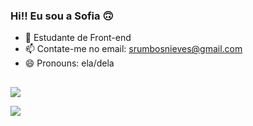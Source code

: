 ### Hi!! Eu sou a Sofia 🙃


- 🌱 Estudante de Front-end
- 📫 Contate-me no email: srumbosnieves@gmail.com
- 😄 Pronouns: ela/dela
 
 ##
 
<div> 
  
  <a href="https://instagram.com/sofia_rumbos" target="_blank"><img src="https://img.shields.io/badge/-Instagram-%23E4405F?style=for-the-badge&logo=instagram&logoColor=white" target="_blank"></a>
 	
  <a href="https://www.linkedin.com/in/sofia-rumbos-67167b23a/" target="_blank"><img src="https://img.shields.io/badge/-LinkedIn-%230077B5?style=for-the-badge&logo=linkedin&logoColor=white" target="_blank"></a> 
 
 
